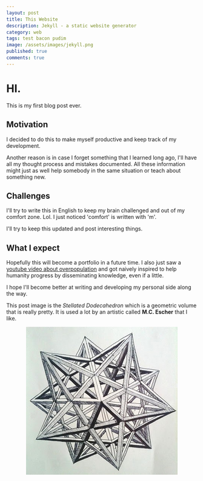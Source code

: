 ```yaml
---
layout: post
title: This Website
description: Jekyll - a static website generator
category: web
tags: test bacon pudim
image: /assets/images/jekyll.png
published: true
comments: true
---
```


# HI.

This is my first blog post ever.

## Motivation

I decided to do this to make myself productive and keep track of my development.

Another reason is in case I forget something that I learned long ago, I'll have all my thought process and mistakes documented. All these information might just as well help somebody in the same situation or teach about something new.

## Challenges

I'll try to write this in English to keep my brain challenged and out of my comfort zone. Lol. I just noticed 'comfort' is written with 'm'.  

I'll try to keep this updated and post interesting things.

## What I expect

Hopefully this will become a portfolio in a future time. I also just saw a [youtube video about overpopulation](https://www.youtube.com/watch?v=QsBT5EQt348) and got naively inspired to help humanity progress by disseminating knowledge, even if a little.  

I hope I'll become better at writing and developing my personal side along the way.

This post image is the *Stellated Dodecahedron* which is a geometric volume that is really pretty. It is used a lot by an artistic called **M.C. Escher** that I like.


<p align="center">

  <img src="/assets/images/stellated_dodecahedron_1_by_tomholliday.jpg" />
</p>

